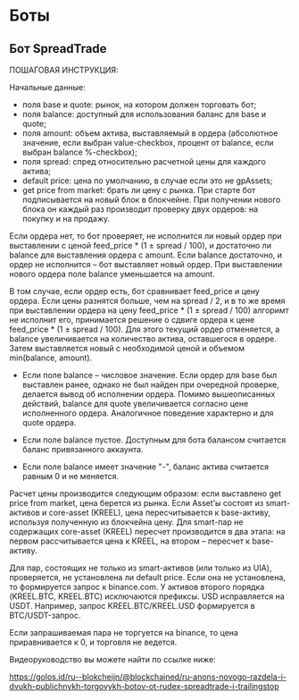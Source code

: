 # Боты

## Бот SpreadTrade

ПОШАГОВАЯ ИНСТРУКЦИЯ:

Начальные данные:

* поля base и quote: рынок, на котором должен торговать бот;
* поля balance: доступный для использования баланс для base и quote;
* поля amount: объем актива, выставляемый в ордера (абсолютное значение, если выбран value-checkbox, процент от balance, если выбран balance %-checkbox);
* поля spread: спред относительно расчетной цены для каждого актива;
* default price: цена по умолчанию, в случае если это не gpAssets;
* get price from market: брать ли цену с рынка.
При старте бот подписывается на новый блок в блокчейне. При получении нового блока он каждый раз производит проверку двух ордеров: на покупку и на продажу.

Если ордера нет, то бот проверяет, не исполнится ли новый ордер при выставлении с ценой feed_price * (1 ± spread / 100), и достаточно ли balance для выставления ордера с amount.
Если balance достаточно, и ордер не исполнится – бот выставляет новый ордер. При выставлении нового ордера поле balance уменьшается на amount.

В том случае, если ордер есть, бот сравнивает feed_price и цену ордера. Если цены разнятся больше, чем на spread / 2, и в то же время при выставлении ордера на цену feed_price * (1 ± spread / 100) алгоримт не исполнит его, принимается решение о сдвиге ордера к цене feed_price * (1 ± spread / 100).
Для этого текущий ордер отменяется, а balance увеличивается на количество актива, оставшегося в ордере. Затем выставляется новый с необходимой ценой и объемом min(balance, amount).

* Если поле balance – числовое значение. Если ордер для base был выставлен ранее, однако не был найден при очередной проверке, делается вывод об исполнении ордера. Помимо вышеописанных действий, balance для quote увеличивается согласно цене исполненного ордера. Аналогичное поведение характерно и для quote ордера.

* Если поле balance пустое. Доступным для бота балансом считается баланс привязанного аккаунта.
* Если поле balance имеет значение "-", баланс актива считается равным 0 и не меняется.

Расчет цены производится следующим образом: если выставлено get price from market, цена берется из рынка. Если Asset’ы состоят из smart-активов и core-asset (KREEL), цена пересчитывается к base-активу, используя полученную из блокчейна цену. Для smart-пар не содержащих core-asset (KREEL) пересчет производится в два этапа: на первом рассчитывается цена к KREEL, на втором – пересчет к base-активу.

Для пар, состоящих не только из smart-активов (или только из UIA), проверяется, не установлена ли default price. Если она не установлена, то формируется запрос к binance.com. У активов второго порядка (KREEL.BTC, KREEL.BTC) исключаются префиксы. USD исправляется на USDT. Например, запрос KREEL.BTC/KREEL.USD формируется в BTC/USDT-запрос.

Если запрашиваемая пара не торгуется на binance, то цена приравнивается к 0, и торговля не ведется.

Видеоруководство вы можете найти по ссылке ниже:

https://golos.id/ru--blokcheijn/@blockchained/ru-anons-novogo-razdela-i-dvukh-publichnykh-torgovykh-botov-ot-rudex-spreadtrade-i-trailingstop